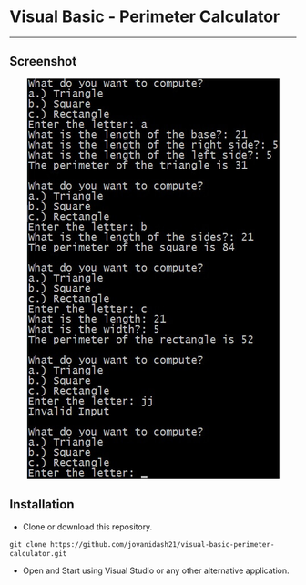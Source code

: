 # Visual Basic - Perimeter Calculator
---

## Screenshot
<p align="center"> 
	<img src="https://raw.githubusercontent.com/jovanidash21/visual-basic-perimeter-calculator/master/screenshot.jpg">
</p>

## Installation
* Clone or download this repository.
```
git clone https://github.com/jovanidash21/visual-basic-perimeter-calculator.git
```
* Open and Start using Visual Studio or any other alternative application.